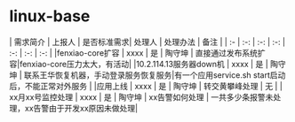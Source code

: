 # linux-base

| 需求简介 | 上报人 | 是否标准需求|  处理人 | 处理办法 | 备注 | 
    | :- | :-: | :-: | :-: | :-: | :-: | :-: | 
    |fenxiao-core扩容 | xxxx | 是 | 陶守坤 | 直接通过发布系统扩容|fenxiao-core压力太大，有活动|
    |10.2.114.13服务器down机 | xxxx | 是 | 陶守坤 | 联系王华恢复机器，手动登录服务恢复服务|有一个应用service.sh start启动后，不能正常对外服务 |
    |应用上线 | xxxx | 是 | 陶守坤 | 转交黄攀峰处理 | 无 |
    | xx月xx号监控处理 | xxxx | 是 | 陶守坤 | xx告警如何处理 | 一共多少条报警未处理，xx告警由于开发xx原因未做处理|

